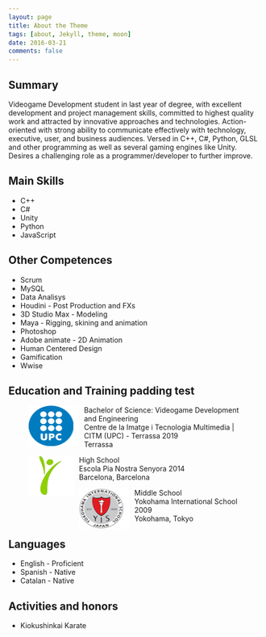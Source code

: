 ```yaml
---
layout: page
title: About the Theme
tags: [about, Jekyll, theme, moon]
date: 2016-03-21
comments: false
---
```


## Summary
Videogame Development student in last year of degree, with excellent development and project management skills, committed to highest quality work and attracted by innovative approaches and technologies. Action-oriented with strong ability to communicate effectively with technology, executive, user, and business audiences.
Versed in C++, C#, Python, GLSL and other programming as well as several gaming engines like Unity. Desires a challenging role as a programmer/developer to further improve.

## Main Skills
* C++
* C#
* Unity
* Python
* JavaScript

## Other Competences
* Scrum
* MySQL
* Data Analisys
* Houdini - Post Production and FXs
* 3D Studio Max - Modeling
* Maya - Rigging, skining and animation
* Photoshop
* Adobe animate - 2D Animation
* Human Centered Design
* Gamification
* Wwise

## Education and Training padding test

<figure>
    <p>
    <img src="../assets/img/UPC.png" alt="" style="width:100px; height:80px; float:left; padding:0px 10px 0px 0px">
    Bachelor of Science: Videogame Development and Engineering<br />
    Centre de la Imatge i Tecnologia Multimedia | CITM (UPC) - Terrassa 2019<br />
    Terrassa<br />
    </p>   
</figure>

<figure>
    <p>
    <img src="../assets/img/PIA.png" alt="" style="width:90px; height:80px; float:left; padding:0px 10px 0px 0px">
    High School<br />
    Escola Pia Nostra Senyora 2014<br />
    Barcelona, Barcelona<br />
    </p>   
</figure>

<figure>
    <p>
    <img src="../assets/img/YIS.png" alt="" style="width:100px; height:80px; float:left; padding:0px 10px 0px 0px">
    Middle School<br />
    Yokohama International School 2009<br />
    Yokohama, Tokyo<br />
    </p>   
</figure>

## Languages
* English - Proficient
* Spanish - Native
* Catalan - Native

## Activities and honors
* Kiokushinkai Karate
